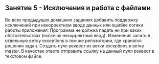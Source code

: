 ## Занятие 5 - Исключения и работа с файлами

Во всех предыдущих домашних заданиях добавить поддержку исключений при некорректном вводе
данных или ошибке логики работы приложения. Программа не должна падать ни при каких
обстоятельствах (включая некорректный ввод). Изменения залить в отдельную ветку exceptions в том
же репозитории, где хранятся решения задач. Создать пулл реквест из ветки exceptions в ветку master. В
качестве ответа отправить ссылку на данный пулл реквест в текстовом файле.
